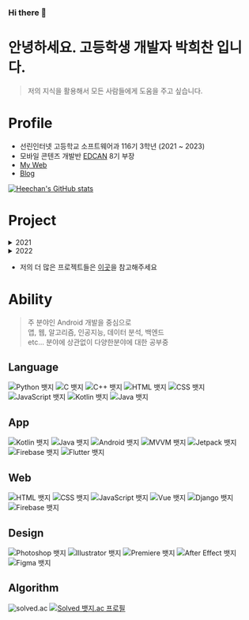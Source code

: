 ### Hi there 👋

# 안녕하세요. 고등학생 개발자 <b>박희찬</b> 입니다.

> 저의 지식을 활용해서 모든 사람들에게 도움을 주고 싶습니다.

# Profile
- 선린인터넷 고등학교 소프트웨어과 116기 3학년 (2021 ~ 2023)
- 모바일 콘텐즈 개발반 [EDCAN](https://edcan.kr) 8기 부장
- [My Web](https://kichan.dev) 
- [Blog](https://velog.io/@ckstmznf)

[![Heechan's GitHub stats](https://github-readme-stats.vercel.app/api?username=kichan05)](https://github.com/anuraghazra/github-readme-stats)


# Project
<details>
<summary>2021</summary>

- 진법 - WEB
  - 다양한 진법 연산 공부를 위해 제작한 웹사이트 입니다.
  - [Repostory](https://github.com/kichan05/jinbub)
  - [Relase](https://jinbub.chanschool77.repl.co)

- Exam - EB
  - 선린 국어 교과, 어휘 공부를 위해 제작한 웹사이트 입니다.
  - [Repostory](https://github.com/kichan05/Sunrin-Korean-Exam)
  - [Relase](exam.chanschool77.repl.co/)
  
- 공부 일기	- Android
  - 오늘 공부한 공부법을 기록하는 앱입니다.
  - [Repostory](https://github.com/kichan05/StudyDiary)
  - [Relase](exam.chanschool77.repl.co/)

- Trace of You - Andrid
  - 위치 기반의 SNS. 선린 2022 디지털콘텐츠 경진대회 출품작
  - [Repostory](https://github.com/kichan05/digital_contest)
  - [Relase](exam.chanschool77.repl.co/)

</details>

<details>
<summary>2022</summary>

- 2022 EDCAN Web - WEB
  - EDCAN의 2022년 버전 웹사이트 입니다.
  - [Repostory](https://github.com/kichan05/2022-EDCAN-Web)
  - [Relase](https://edcan.kr)

- How to Sunrin - Android
  - 선린 신입생을 위한 선린생활 도움앱 입니다.
  - [Repostory](https://github.com/kichan05/How-to-Sunrin)
  - [Relase](https://github.com/kichan05/How-to-Sunrin/releases)

- 급식의 민족 - Flutter, BackEnd(Django)
  - 우리 학교의 급식을 평가 할 수 있는, 급식 평점앱입니다.
  - [Repostory](https://github.com/kichan05/PeopleOfMeal)

- Membeder - Android
  - IT 종사자들을 위한, 팀빌딩 앱입니다.
  - [Repostory](https://github.com/membeder)

</details>

- 저의 더 많은 프로젝트들은 [이곳](https://heechan0213.notion.site/Heechan-s-Portfolio-77907808d4fa45bc966db7bc57189e43)을 참고해주세요

# Ability
  > 주 분야인 Android 개발을 중심으로 <br>
  > 앱, 웹, 알고리즘, 인공지능, 데이터 분석, 백엔드<br>
  > etc... 분야에 상관없이 다양한분야에 대한 공부중

## Language
![Python 뱃지](https://img.shields.io/badge/Python-7/10-3776AB?logo=Python&logoColor=white)
![C 뱃지](https://img.shields.io/badge/C-5/10-A8B9CC?logo=C&logoColor=white)
![C++ 뱃지](https://img.shields.io/badge/C++-5/10-00599C?logo=Cplusplus&logoColor=white)
![HTML 뱃지](https://img.shields.io/badge/HTML-6/10-E34F26?logo=HTML&logoColor=white)
![CSS 뱃지](https://img.shields.io/badge/CSS-4/10-1572B6?logo=CSS&logoColor=white)
![JavaScript 뱃지](https://img.shields.io/badge/JavaScript-5/10-F7DF1E?logo=JavaScript&logoColor=white)
![Kotlin 뱃지](https://img.shields.io/badge/Kotlin-6/10-7F52FF?logo=Kotlin&logoColor=white)
![Java 뱃지](https://img.shields.io/badge/Java-5/10-007396?logo=Java&logoColor=white)

## App
![Kotlin 뱃지](https://img.shields.io/badge/Kotlin-6/10-7F52FF?logo=Kotlin&logoColor=white)
![Java 뱃지](https://img.shields.io/badge/Java-5/10-007396?logo=Java&logoColor=white)
![Android 뱃지](https://img.shields.io/badge/Android-6/10-3DDC84?logo=Android&logoColor=white)
![MVVM 뱃지](https://img.shields.io/badge/MVVM-8/10-3DDC84?logo=MVVM&logoColor=white)
![Jetpack 뱃지](https://img.shields.io/badge/Jetpack-6/10-4285F4?logo=Jetpack&logoColor=white)
![Firebase 뱃지](https://img.shields.io/badge/Firebase-6/10-FFCA28?logo=Firebase&logoColor=white)
![Flutter 뱃지](https://img.shields.io/badge/Flutter-4/10-02569B?logo=Flutter&logoColor=white)

## Web
![HTML 뱃지](https://img.shields.io/badge/HTML-6/10-E34F26?logo=HTML&logoColor=white)
![CSS 뱃지](https://img.shields.io/badge/CSS-4/10-1572B6?logo=CSS&logoColor=white)
![JavaScript 뱃지](https://img.shields.io/badge/JavaScript-5/10-F7DF1E?logo=JavaScript&logoColor=white)
![Vue 뱃지](https://img.shields.io/badge/Vue.js-6/10-4FC08D?logo=Vue.js&logoColor=white)
![Django 뱃지](https://img.shields.io/badge/Django-5/10-092E20?logo=Django&logoColor=white)
![Firebase 뱃지](https://img.shields.io/badge/Firebase-5/10-FFCA28?logo=Firebase&logoColor=white)

## Design
![Photoshop 뱃지](https://img.shields.io/badge/Photoshop-5/10-31A8FF?logo=AdobePhotoshop&logoColor=white)
![Illustrator 뱃지](https://img.shields.io/badge/Illustrator-5/10-FF9A00?logo=AdobeIllustrator&logoColor=white)
![Premiere 뱃지](https://img.shields.io/badge/PremierePro-3/10-9999FF?logo=AdobePremierePro&logoColor=white)
![After Effect 뱃지](https://img.shields.io/badge/AfterEffects-3/10-9999FF?logo=AdobeAfterEffects&logoColor=white)
![Figma 뱃지](https://img.shields.io/badge/Figma-7/10-F24E1E?logo=Figma&logoColor=white)

## Algorithm
![solved.ac](http://mazandi.herokuapp.com/api?handle=ckstmznf&theme=dark")
[![Solved 뱃지.ac 프로필](http://mazassumnida.wtf/api/v2/generate_badge?boj=ckstmznf)](https://solved.ac/ckstmznf)

